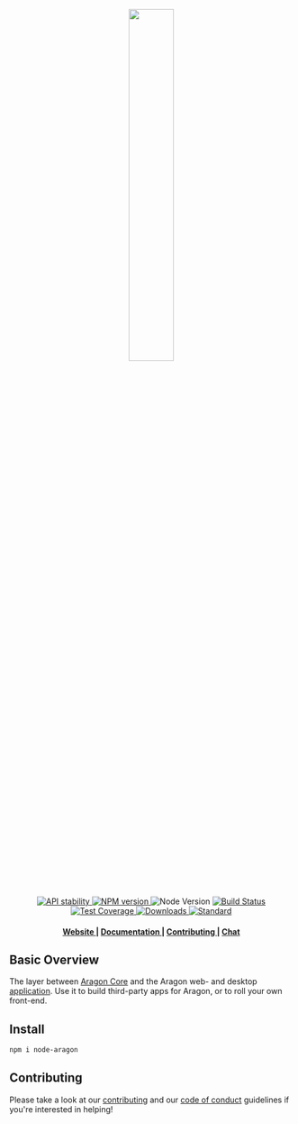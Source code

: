 <p align="center"><img width="40%" src="https://aragon.one/rsc/imgs/logo_text_black.svg"></p>

<div align="center">
  <!-- Stability -->
  <a href="https://nodejs.org/api/documentation.html#documentation_stability_index">
    <img src="https://img.shields.io/badge/stability-experimental-orange.svg?style=flat-square"
      alt="API stability" />
  </a>
  <!-- NPM version -->
  <a href="https://npmjs.org/package/@aragon/node-aragon">
    <img src="https://img.shields.io/npm/v/@aragon/node-aragon.svg?style=flat-square"
      alt="NPM version" />
  </a>
  <!-- Supported Node version !-->
  <img src="https://img.shields.io/node/v/@aragon/node-aragon.svg?style=flat-square"
    alt="Node Version" />
  <!-- Build Status -->
  <a href="https://travis-ci.org/aragon/node-aragon">
    <img src="https://img.shields.io/travis/aragon/node-aragon/master.svg?style=flat-square"
      alt="Build Status" />
  </a>
  <!-- Test Coverage -->
  <a href="https://coveralls.io/github/aragon/node-aragon">
    <img src="https://img.shields.io/coveralls/aragon/node-aragon.svg?style=flat-square"
      alt="Test Coverage" />
  </a>
  <!-- Downloads -->
  <a href="https://npmjs.org/package/@aragon/node-aragon">
    <img src="https://img.shields.io/npm/dm/@aragon/node-aragon.svg?style=flat-square"
      alt="Downloads" />
  </a>
  <!-- Standard -->
  <a href="https://standardjs.com">
    <img src="https://img.shields.io/badge/code%20style-standard-brightgreen.svg?style=flat-square"
      alt="Standard" />
  </a>
</div>

<div align="center">
  <h4>
    <a href="https://aragon.one">
      Website
    </a>
    <span> | </span>
    <a href="https://github.com/aragon/node-aragon/tree/master/docs">
      Documentation
    </a>
    <span> | </span>
    <a href="https://github.com/aragon/node-aragon/blob/master/.github/CONTRIBUTING.md">
      Contributing
    </a>
    <span> | </span>
    <a href="https://aragon.chat">
      Chat
    </a>
  </h4>
</div>

## Basic Overview
The layer between [Aragon Core](https://github.com/aragon/aragon-core) and the Aragon web- and desktop [application](https://github.com/aragon/aragon). Use it to build third-party apps for Aragon, or to roll your own front-end.

## Install
```sh
npm i node-aragon
```

## Contributing
Please take a look at our [contributing](https://github.com/aragon/node-aragon/blob/master/CONTRIBUTING.md) and our [code of conduct](./code_of_conduct) guidelines if you're interested in helping!

